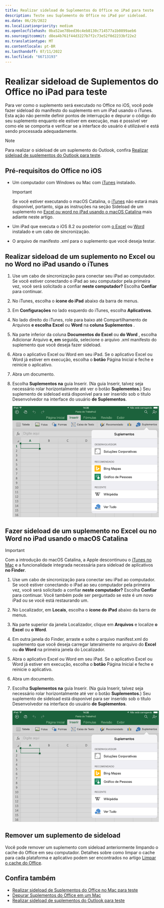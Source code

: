 ```yaml
---
title: Realizar sideload de Suplementos do Office no iPad para teste
description: Teste seu Suplemento do Office no iPad por sideload.
ms.date: 06/29/2022
ms.localizationpriority: medium
ms.openlocfilehash: 0ba52ae78bed36c4eb8130c714577a1b0899aeb6
ms.sourcegitcommit: d8ea4b761f44d3227b7f2c73e52f0d2233bf22e2
ms.translationtype: MT
ms.contentlocale: pt-BR
ms.lasthandoff: 07/11/2022
ms.locfileid: "66713193"
---
```

# <a name="sideload-office-add-ins-on-ipad-for-testing"></a>Realizar sideload de Suplementos do Office no iPad para teste

Para ver como o suplemento será executado no Office no iOS, você pode fazer sideload do manifesto do suplemento em um iPad usando o iTunes. Esta ação não permite definir pontos de interrupção e depurar o código do seu suplemento enquanto ele estiver em execução, mas é possível ver como ele se comporta e verificar se a interface do usuário é utilizável e está sendo processada adequadamente.

> [!NOTE]
> Para realizar o sideload de um suplemento do Outlook, confira [Realizar sideload de suplementos do Outlook para teste](../outlook/sideload-outlook-add-ins-for-testing.md).

## <a name="prerequisites-for-office-on-ios"></a>Pré-requisitos do Office no iOS

- Um computador com Windows ou Mac com [iTunes](https://www.apple.com/itunes/download/) instalado.
  > [!IMPORTANT]
  > Se você estiver executando o macOS Catalina, o [iTunes](https://support.apple.com/HT210200) não estará mais disponível, portanto, siga as instruções na seção Sideload de um suplemento no [Excel ou word no iPad usando o macOS Catalina](#sideload-an-add-in-on-excel-or-word-on-ipad-using-macos-catalina) mais adiante neste artigo.

- Um iPad que executa o iOS 8.2 ou posterior com [o Excel](https://apps.apple.com/app/microsoft-excel/id586683407) ou [Word](https://apps.apple.com/app/microsoft-word/id586447913) instalado e um cabo de sincronização.

- O arquivo de manifesto .xml para o suplemento que você deseja testar.

## <a name="sideload-an-add-in-on-excel-or-word-on-ipad-using-itunes"></a>Realizar sideload de um suplemento no Excel ou no Word no iPad usando o iTunes

1. Use um cabo de sincronização para conectar seu iPad ao computador. Se você estiver conectando o iPad ao seu computador pela primeira vez, você será solicitado a confiar **neste computador?** Escolha **Confiar** para continuar.

2. No iTunes, escolha o **ícone do iPad** abaixo da barra de menus.

3. Em **Configurações** no lado esquerdo do iTunes, escolha **Aplicativos**.

4. No lado direito do iTunes, role para baixo até Compartilhamento de Arquivos **e escolha** **Excel** ou **Word** na **coluna Suplementos** .

5. Na parte inferior da coluna **Documentos do Excel** ou **do Word** , escolha Adicionar Arquivo **e, em** seguida, selecione o arquivo .xml manifesto do suplemento que você deseja fazer sideload.

6. Abra o aplicativo Excel ou Word em seu iPad. Se o aplicativo Excel ou Word já estiver em execução, escolha o **botão** Página Inicial e feche e reinicie o aplicativo.

7. Abra um documento.

8. Escolha **Suplementos na** guia Inserir.  (Na guia Inserir, talvez  seja necessário rolar horizontalmente até ver o botão **Suplementos**.) Seu suplemento de sideload está disponível para ser inserido sob o título Desenvolvedor  na interface do usuário **de Suplementos**.

    ![Inserir Suplementos no aplicativo do Excel.](../images/excel-insert-add-in.png)

## <a name="sideload-an-add-in-on-excel-or-word-on-ipad-using-macos-catalina"></a>Fazer sideload de um suplemento no Excel ou no Word no iPad usando o macOS Catalina

> [!IMPORTANT]
> Com a introdução do macOS Catalina, a Apple descontinuou o [iTunes no Mac](https://support.apple.com/HT210200) e a funcionalidade integrada necessária para sideload de aplicativos **no Finder**.

1. Use um cabo de sincronização para conectar seu iPad ao computador. Se você estiver conectando o iPad ao seu computador pela primeira vez, você será solicitado a confiar **neste computador?** Escolha **Confiar** para continuar. Você também pode ser perguntado se este é um novo iPad ou se você está restaurando um.

2. No Localizador, em **Locais**, escolha o **ícone do iPad** abaixo da barra de menus.

3. Na parte superior da janela Localizador, clique em **Arquivos** e localize **o Excel** ou **o Word**.

4. Em outra janela do Finder, arraste e solte o arquivo manifest.xml do suplemento que você deseja carregar lateralmente no arquivo do **Excel** ou **do Word** na primeira janela do Localizador.

5. Abra o aplicativo Excel ou Word em seu iPad. Se o aplicativo Excel ou Word já estiver em execução, escolha o **botão** Página Inicial e feche e reinicie o aplicativo.

6. Abra um documento.

7. Escolha **Suplementos na** guia Inserir.  (Na guia Inserir, talvez  seja necessário rolar horizontalmente até ver o botão **Suplementos**.) Seu suplemento de sideload está disponível para ser inserido sob o título Desenvolvedor  na interface do usuário **de Suplementos**.

    ![Inserir Suplementos no aplicativo do Excel.](../images/excel-insert-add-in.png)

## <a name="remove-a-sideloaded-add-in"></a>Remover um suplemento de sideload

Você pode remover um suplemento com sideload anteriormente limpando o cache do Office em seu computador. Detalhes sobre como limpar o cache para cada plataforma e aplicativo podem ser encontrados no artigo [Limpar o cache do Office](clear-cache.md).

## <a name="see-also"></a>Confira também

- [Realizar sideload de Suplementos do Office no Mac para teste](sideload-an-office-add-in-on-mac.md)
- [Depurar Suplementos do Office em um Mac](debug-office-add-ins-on-ipad-and-mac.md)
- [Realizar sideload de suplementos do Outlook para teste](../outlook/sideload-outlook-add-ins-for-testing.md)
